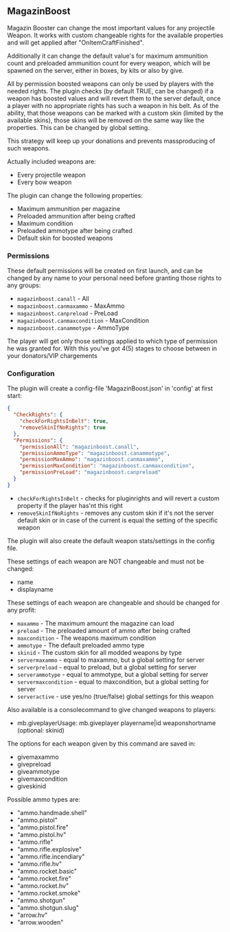 ## MagazinBoost

Magazin Booster can change the most important values for any projectile Weapon. It works with custom changeable rights for the available properties and will get applied after "OnItemCraftFinished".

Additionally it can change the default value's for maximum ammunition count and preloaded ammunition count for every weapon, which will be spawned on the server, either in boxes, by kits or also by give.

All by permission boosted weapons can only be used by players with the needed rights. The plugin checks (by default TRUE, can be changed) if a weapon has boosted values and will revert them to the server default, once a player with no appropriate rights has such a weapon in his belt. As of the ability, that those weapons can be marked with a custom skin (limited by the available skins), those skins will be removed on the same way like the properties. This can be changed by global setting.

This strategy will keep up your donations and prevents massproducing of such weapons.

Actually included weapons are:

- Every projectile weapon
- Every bow weapon

The plugin can change the following properties:

- Maximum ammunition per magazine
- Preloaded ammunition after being crafted
- Maximum condition
- Preloaded ammotype after being crafted
- Default skin for boosted weapons

### Permissions

These default permissions will be created on first launch, and can be changed by any name to your personal need before granting those rights to any groups:

- `magazinboost.canall` - All 
- `magazinboost.canmaxammo` - MaxAmmo
- `magazinboost.canpreload` - PreLoad
- `magazinboost.canmaxcondition` - MaxCondition 
- `magazinboost.canammotype` - AmmoType

The player will get only those settings applied to which type of permission he was granted for. With this you've got 4(5) stages to choose between in your donators/VIP chargements

### Configuration

The plugin will create a config-file 'MagazinBoost.json' in 'config' at first start:

```json
{
  "CheckRights": {
    "checkForRightsInBelt": true,
    "removeSkinIfNoRights": true
  },
  "Permissions": {
    "permissionAll": "magazinboost.canall",
    "permissionAmmoType": "magazinboost.canammotype",
    "permissionMaxAmmo": "magazinboost.canmaxammo",
    "permissionMaxCondition": "magazinboost.canmaxcondition",
    "permissionPreLoad": "magazinboost.canpreload"
  }
}
```

- `checkForRightsInBelt` - checks for pluginrights and will revert a custom property if the player has'nt this right
- `removeSkinIfNoRights` - removes any custom skin if it's not the server default skin or in case of the current is equal the setting of the specific weapon

The plugin will also create the default weapon stats/settings in the config file.

These settings of each weapon are NOT changeable and must not be changed:

- name
- displayname

These settings of each weapon are changeable and should be changed for any profit:

- `maxammo` - The maximum amount the magazine can load
- `preload` - The preloaded amount of ammo after being crafted
- `maxcondition` - The weapons maximum condition
- `ammotype` - The default preloaded ammo type
- `skinid` - The custom skin for all modded weapons by type
- `servermaxammo` - equal to maxammo, but a global setting for server
- `serverpreload` - equal to preload, but a global setting for server
- `serverammotype` - equal to ammotype, but a global setting for server
- `servermaxcondition` - equal to maxcondition, but a global setting for server
- `serveractive` - use yes/no (true/false) global settings for this weapon

Also available is a consolecommand to give changed weapons to players:

- mb.giveplayerUsage: mb.giveplayer playername|id weaponshortname (optional: skinid)

The options for each weapon given by this command are saved in:

- givemaxammo
- givepreload
- giveammotype
- givemaxcondition
- giveskinid

Possible ammo types are:

- "ammo.handmade.shell"
- "ammo.pistol"
- "ammo.pistol.fire"
- "ammo.pistol.hv"
- "ammo.rifle"
- "ammo.rifle.explosive"
- "ammo.rifle.incendiary"
- "ammo.rifle.hv"
- "ammo.rocket.basic"
- "ammo.rocket.fire"
- "ammo.rocket.hv"
- "ammo.rocket.smoke"
- "ammo.shotgun"
- "ammo.shotgun.slug"
- "arrow.hv"
- "arrow.wooden"

